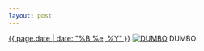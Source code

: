 ```yaml
---
layout: post
---
```


<p>
  <time><a href="/583">{{ page.date | date: "%B %e, %Y" }}</a></time>
  <a href="/583"><img src="{{ site.assets_url }}/583-640.jpg" srcset="{{ site.assets_url }}/583-320.jpg 320w, {{ site.assets_url }}/583-640.jpg 640w, {{ site.assets_url }}/583-960.jpg 960w, {{ site.assets_url }}/583-1280.jpg 1280w" sizes="(min-width: 700px) 50vw, calc(100vw - 2rem)" alt="DUMBO" /></a>
  <span>DUMBO</span>
</p>
